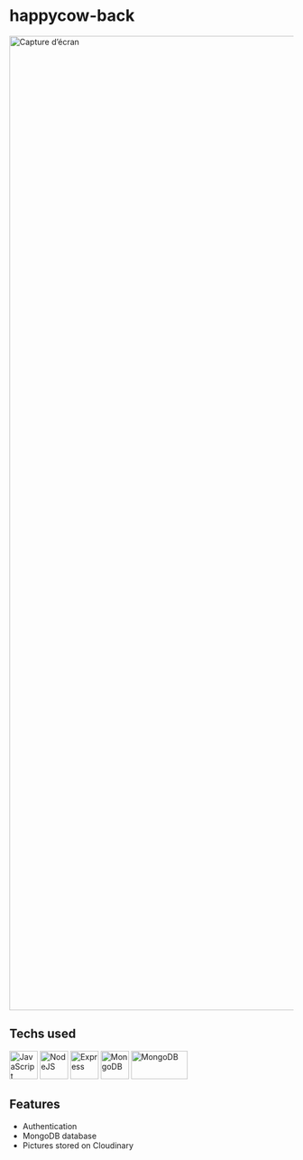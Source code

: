 # happycow-back

<img width="1727" alt="Capture d’écran" src="https://user-images.githubusercontent.com/114598539/219403145-f9901f80-7d08-4d6a-8112-8bf670b7ca7d.gif">

## Techs used

<p align="left">
<a href="https://developer.mozilla.org/en-US/docs/Web/JavaScript" target="_blank" rel="noreferrer"><img src="https://user-images.githubusercontent.com/25181517/117447155-6a868a00-af3d-11eb-9cfe-245df15c9f3f.png" width="50" height="50" alt="JavaScript" /></a>
<a href="https://nodejs.org/en/" target="_blank" rel="noreferrer"><img src="https://user-images.githubusercontent.com/25181517/183568594-85e280a7-0d7e-4d1a-9028-c8c2209e073c.png" width="50" height="50" alt="NodeJS" /></a>
<a href="https://expressjs.com/" target="_blank" rel="noreferrer"><img src="https://user-images.githubusercontent.com/25181517/183859966-a3462d8d-1bc7-4880-b353-e2cbed900ed6.png" width="50" height="50" alt="Express" /></a>
<a href="https://www.mongodb.com/" target="_blank" rel="noreferrer"><img src="https://raw.githubusercontent.com/danielcranney/readme-generator/main/public/icons/skills/mongodb-colored.svg" width="50" height="50" alt="MongoDB" /></a>
<a href="https://cloudinary.com/" target="_blank" rel="noreferrer"><img src="https://user-images.githubusercontent.com/114598539/219404896-3db69c2a-c0c9-4061-89df-c90d59e06e00.svg" width="100" height="50" alt="MongoDB" /></a>

</p>

## Features

- Authentication
- MongoDB database
- Pictures stored on Cloudinary
